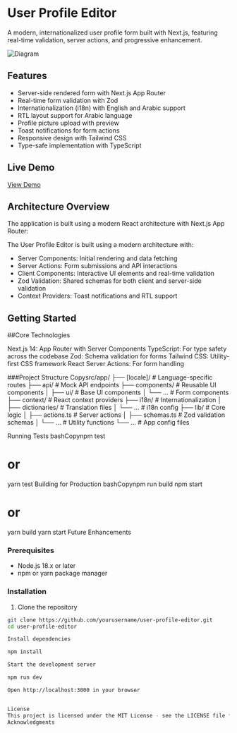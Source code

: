 # User Profile Editor

A modern, internationalized user profile form built with Next.js, featuring real-time validation, server actions, and progressive enhancement.

![Diagram]([https://github.com/TRoYHD/SyncMe-Coding-Challenge-ServerlessAPIforWooCommerce/blob/main/public/A%20high%20Level%20Architecture%20Diagram.png](https://github.com/TRoYHD/alnayzak-coding-challange/blob/main/user-profile-editor/public/images/photo1.png))

## Features

- Server-side rendered form with Next.js App Router
- Real-time form validation with Zod
- Internationalization (i18n) with English and Arabic support
- RTL layout support for Arabic language
- Profile picture upload with preview
- Toast notifications for form actions
- Responsive design with Tailwind CSS
- Type-safe implementation with TypeScript

## Live Demo

[View Demo]([https://user-profile-editor.vercel.app](https://alnayzak-coding-challange.vercel.app/en))

## Architecture Overview

The application is built using a modern React architecture with Next.js App Router:

The User Profile Editor is built using a modern architecture with:

- Server Components: Initial rendering and data fetching
- Server Actions: Form submissions and API interactions
- Client Components: Interactive UI elements and real-time validation
- Zod Validation: Shared schemas for both client and server-side validation
- Context Providers: Toast notifications and RTL support

## Getting Started

##Core Technologies


Next.js 14: App Router with Server Components
TypeScript: For type safety across the codebase
Zod: Schema validation for forms
Tailwind CSS: Utility-first CSS framework
React Server Actions: For form handling

###Project Structure
Copysrc/app/
├── [locale]/                 # Language-specific routes
├── api/                      # Mock API endpoints
├── components/               # Reusable UI components
│   ├── ui/                   # Base UI components
│   └── ...                   # Form components
├── context/                  # React context providers
├── i18n/                     # Internationalization
│   ├── dictionaries/         # Translation files
│   └── ...                   # i18n config
├── lib/                      # Core logic
│   ├── actions.ts            # Server actions
│   ├── schemas.ts            # Zod validation schemas
│   └── ...                   # Utility functions
└── ...                       # App config files

Running Tests
bashCopynpm test
# or
yarn test
Building for Production
bashCopynpm run build
npm start
# or
yarn build
yarn start
Future Enhancements

### Prerequisites

- Node.js 18.x or later
- npm or yarn package manager

### Installation

1. Clone the repository

```bash
git clone https://github.com/yourusername/user-profile-editor.git
cd user-profile-editor

Install dependencies

npm install

Start the development server

npm run dev

Open http://localhost:3000 in your browser


License
This project is licensed under the MIT License - see the LICENSE file for details.
Acknowledgments

